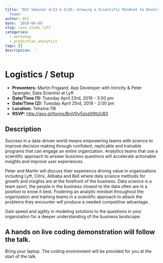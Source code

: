 ```yaml
---
title: 'DSI Seminar 4/23 & 4/25: Growing a Scientific Mindset to Develop Analytics
  Teams'
author: DSI
date: '2019-04-09'
slug: case_study_lyft
categories:
  - workshop
  - predictive_analytics
tags: []
description: ''
---
```



# Logistics / Setup

* **Presenters:** Martin Frigaard, App Developer with Intricity & Peter Spangler, Data Scientist at Lyft
* **Date/Time (1):** Tuesday April 23rd, 2019 - 3:00 pm
* **Date/Time (2):** Tuesday April 25rd, 2019 - 2:00 pm
* **Location:** Tehama 116
* **RSVP:** http://goo.gl/forms/BnjV0y5zoz09tUU83


## Description

Success in a data-driven world means empowering teams with science to improve decision making through confident, replicable and trainable programs that can engage an entire organization. Analytics teams that use a scientific approach to answer business questions will accelerate actionable insights and improve user experiences.

Peter and Martin will discuss their experience driving value in organizations including Lyft, Citrix, Alibaba and Bell where data science methods for growth and insights are at the forefront of the business. Data science is a team sport, the people in the business closest to the data often are in a position to know it best. Fostering an analytic mindset throughout the organization and training teams in a scientific approach to attack the problems they encounter will produce a needed competitive advantage.

Gain speed and agility in modeling solutions to the questions in your organization for a deeper understanding of the business landscape.  

## A hands on live coding demonstration will follow the talk. 
Bring your laptop. The coding environment will be provided for you at the start of the talk.
